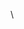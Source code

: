                                                                                                                                                                                                         
  \
